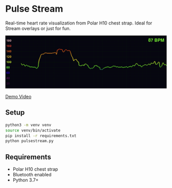 # Pulse Stream

Real-time heart rate visualization from Polar H10 chest strap. Ideal for Stream overlays or just for fun.

![Screenshot](screenshot.png)

[Demo Video](heartrate.mp4)

## Setup

```bash
python3 -m venv venv 
source venv/bin/activate
pip install -r requirements.txt
python pulsestream.py
```

## Requirements

- Polar H10 chest strap
- Bluetooth enabled
- Python 3.7+